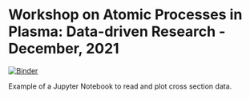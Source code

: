 # Workshop on Atomic Processes in Plasma: Data-driven Research - December, 2021

[![Binder](https://mybinder.org/badge_logo.svg)](https://mybinder.org/v2/gh/ludmilamarian/ICTP_Workshop_2021/HEAD)

Example of a Jupyter Notebook to read and plot cross section data.
